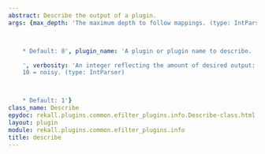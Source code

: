 ```yaml
---
abstract: Describe the output of a plugin.
args: {max_depth: 'The maximum depth to follow mappings. (type: IntParser)



    * Default: 0', plugin_name: 'A plugin or plugin name to describe. (type: String)

    ', verbosity: 'An integer reflecting the amount of desired output: 0 = quiet,
    10 = noisy. (type: IntParser)



    * Default: 1'}
class_name: Describe
epydoc: rekall.plugins.common.efilter_plugins.info.Describe-class.html
layout: plugin
module: rekall.plugins.common.efilter_plugins.info
title: describe
---
```

